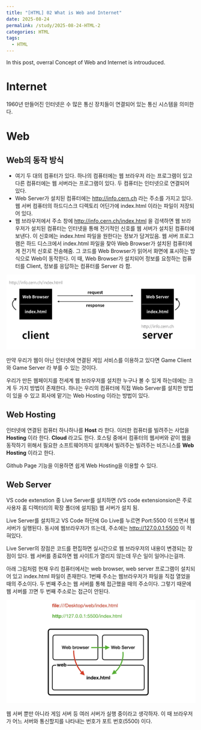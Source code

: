 ```yaml
---
title: "[HTML] 02 What is Web and Internet"
date: 2025-08-24
permalink: /study/2025-08-24-HTML-2
categories: HTML
tags: 
  - HTML
---
```


In this post, overral Concept of Web and Internet is introuduced. 



# Internet

1960년 만들어진 인터넷은 수 많은 통신 장치들이 연결되어 있는 통신 시스템을 의미한다.

# Web

## Web의 동작 방식

- 여기 두 대의 컴퓨터가 있다. 하나의 컴퓨터에는 웹 브라우저 라는 프로그램이 있고 다른 컴퓨터에는 웹 서버라는 프로그램이 있다. 두 컴퓨터는 인터넷으로 연결되어 있다.
- Web Server가 설치된 컴퓨터에는 http://info.cern.ch 라는 주소를 가지고 있다. 웹 서버 컴퓨터의 하드디스크 디렉토리 어딘가에 index.html 이라는 파일이 저장되어 있다.
- 웹 브라우저에서 주소 창에 http://info.cern.ch/index.html 을 검색하면 웹 브라우저가 설치된 컴퓨터는 인터넷을 통해 전기적인 신호를 웹 서버가 설치된 컴퓨터에 보낸다. 이 신호에는 index.html 파일을 원한다는 정보가 담겨있음. 웹 서버 프로그램은 하드 디스크에서 index.html 파일을 찾아 Web Browser가 설치된 컴퓨터에게 전기적 신호로 전송해줌. 그 코드를 Web Browser가 읽어서 화면에 표시하는 방식으로 Web이 동작한다. 이 때, Web Browser가 설치되어 정보를 요청하는 컴퓨터를 Client, 정보를 응답하는 컴퓨터를 Server 라 함. 

![serverclient](../../images/2025-08-24-html-2/serverclient.png)

만약 우리가 웹이 아닌 인터넷에 연결된 게임 서비스를 이용하고 있다면 Game Client와 Game Server 라 부를 수 있는 것이다. 

우리가 만든 웹페이지를 전세계 웹 브라우저를 설치한 누구나 볼 수 있게 하는데에는 크게 두 가지 방법이 존재한다. 하나는 우리의 컴퓨터에 직접 Web Server를 설치한 방법이 있을 수 있고 회사에 맡기는 Web Hosting 이라는 방법이 있다. 



## Web Hosting

인터넷에 연결된 컴퓨터 하나하나를 **Host** 라 한다. 이러한 컴퓨터를 빌려주는 사업을 **Hosting** 이라 한다. **Cloud** 라고도 한다. 호스팅 중에서 컴퓨터의 웹서버와 같이 웹을 동작하기 위해서 필요한 소프트웨어까지 설치해서 빌려주는 빌려주는 비즈니스를 **Web Hosting** 이라고 한다.

Github Page 기능을 이용하면 쉽게 Web Hosting을 이용할 수 있다.



## Web Server

VS code extenstion 중 Live Server를 설치하면 (VS code extensionsion은 주로 사용자 홈 디렉터리의 확장 폴더에 설치됨) 웹 서버가 설치 됨. 

Live Server를 설치하고 VS Code 하단에 Go Live를 누르면 Port:5500 이 뜨면서 웹 서버가 실행된다. 동시에 웹브라우저가 뜨는데, 주소에는 http://127.0.0.1:5500 이 적혀있다. 

Live Server의 장점은 코드를 편집하면 실시간으로 웹 브라우저의 내용이 변경되는 장점이 있다. 웹 서버를 종료하면 웹 사이트가 열리지 않는데 무슨 일이 일어나는걸까.

아래 그림처럼 현재 우리 컴퓨터에서는 web browser, web server 프로그램이 설치되어 있고 index.html 파일이 존재한다. 1번째 주소는 웹브라우저가 파일을 직접 열었을 때의 주소이다. 두 번째 주소는 웹 서버를 통해 접근했을 때의 주소이다. 그렇기 때문에 웹 서버를 끄면 두 번째 주소로는 접근이 안된다.  

![serverclient2](../../images/2025-08-24-html-2/serverclient2.png)

웹 서버 뿐만 아니라 게임 서버 등 여러 서버가 실행 중이라고 생각하자. 이 때 브라우저가 어느 서버와 통신할지를 나타내는 번호가 포트 번호(5500) 이다. 
